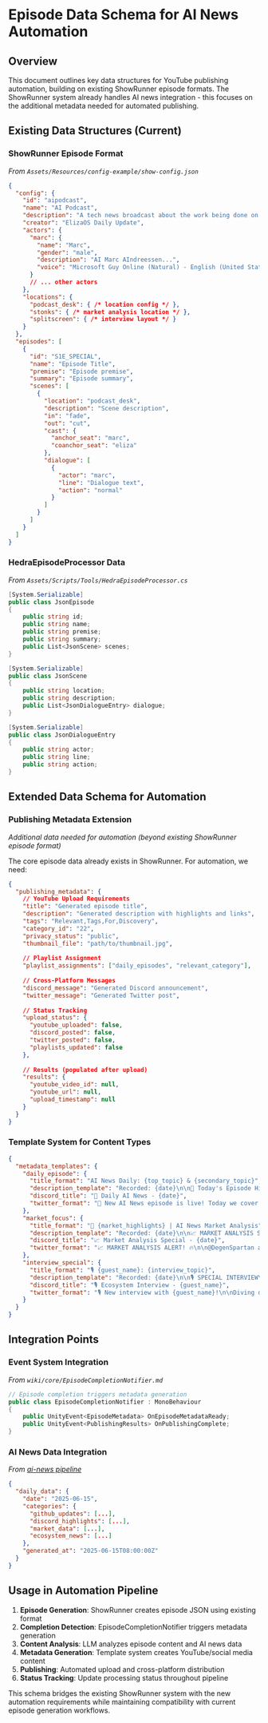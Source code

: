 # Episode Data Schema for AI News Automation

## Overview
This document outlines key data structures for YouTube publishing automation, building on existing ShowRunner episode formats. The ShowRunner system already handles AI news integration - this focuses on the additional metadata needed for automated publishing.

## Existing Data Structures (Current)

### ShowRunner Episode Format
*From `Assets/Resources/config-example/show-config.json`*

```json
{
  "config": {
    "id": "aipodcast",
    "name": "AI Podcast", 
    "description": "A tech news broadcast about the work being done on ai16z's GitHub repo.",
    "creator": "ElizaOS Daily Update",
    "actors": {
      "marc": {
        "name": "Marc",
        "gender": "male",
        "description": "AI Marc AIndreessen...",
        "voice": "Microsoft Guy Online (Natural) - English (United States)"
      }
      // ... other actors
    },
    "locations": {
      "podcast_desk": { /* location config */ },
      "stonks": { /* market analysis location */ },
      "splitscreen": { /* interview layout */ }
    }
  },
  "episodes": [
    {
      "id": "S1E_SPECIAL",
      "name": "Episode Title",
      "premise": "Episode premise",
      "summary": "Episode summary", 
      "scenes": [
        {
          "location": "podcast_desk",
          "description": "Scene description",
          "in": "fade",
          "out": "cut",
          "cast": {
            "anchor_seat": "marc",
            "coanchor_seat": "eliza"
          },
          "dialogue": [
            {
              "actor": "marc",
              "line": "Dialogue text",
              "action": "normal"
            }
          ]
        }
      ]
    }
  ]
}
```

### HedraEpisodeProcessor Data
*From `Assets/Scripts/Tools/HedraEpisodeProcessor.cs`*

```csharp
[System.Serializable]
public class JsonEpisode
{
    public string id;
    public string name;
    public string premise;
    public string summary;
    public List<JsonScene> scenes;
}

[System.Serializable] 
public class JsonScene
{
    public string location;
    public string description;
    public List<JsonDialogueEntry> dialogue;
}

[System.Serializable]
public class JsonDialogueEntry
{
    public string actor;
    public string line;
    public string action;
}
```

## Extended Data Schema for Automation

### Publishing Metadata Extension
*Additional data needed for automation (beyond existing ShowRunner episode format)*

The core episode data already exists in ShowRunner. For automation, we need:

```json
{
  "publishing_metadata": {
    // YouTube Upload Requirements
    "title": "Generated episode title",
    "description": "Generated description with highlights and links",
    "tags": "Relevant,Tags,For,Discovery",
    "category_id": "22",
    "privacy_status": "public",
    "thumbnail_file": "path/to/thumbnail.jpg",
    
    // Playlist Assignment
    "playlist_assignments": ["daily_episodes", "relevant_category"],
    
    // Cross-Platform Messages
    "discord_message": "Generated Discord announcement",
    "twitter_message": "Generated Twitter post",
    
    // Status Tracking
    "upload_status": {
      "youtube_uploaded": false,
      "discord_posted": false, 
      "twitter_posted": false,
      "playlists_updated": false
    },
    
    // Results (populated after upload)
    "results": {
      "youtube_video_id": null,
      "youtube_url": null,
      "upload_timestamp": null
    }
  }
}
```

### Template System for Content Types

```json
{
  "metadata_templates": {
    "daily_episode": {
      "title_format": "AI News Daily: {top_topic} & {secondary_topic}",
      "description_template": "Recorded: {date}\n\n🤖 Today's Episode Highlights:\n\n{timestamped_segments}\n\n🔗 Sources & Links:\n{source_links}\n\n#AINews #ElizaOS #AIAgents #Blockchain #Web3",
      "discord_title": "🤖 Daily AI News - {date}",
      "twitter_format": "🚀 New AI News episode is live! Today we cover:\n\n{highlights}\n\nWatch: {url}\n\n#AI #ElizaOS #Crypto"
    },
    "market_focus": {
      "title_format": "🚀 {market_highlights} | AI News Market Analysis",
      "description_template": "Recorded: {date}\n\n📈 MARKET ANALYSIS SPECIAL\n\n{market_data}\n\nWith @DegenSpartan and Pepo\n\n{source_links}",
      "discord_title": "📈 Market Analysis Special - {date}",
      "twitter_format": "📈 MARKET ANALYSIS ALERT! 🔥\n\n@DegenSpartan and Pepo break down:\n{market_points}\n\nWatch: {url}\n\n#Crypto #DeFi #Trading"
    },
    "interview_special": {
      "title_format": "🎙️ {guest_name}: {interview_topic}",
      "description_template": "Recorded: {date}\n\n🎙️ SPECIAL INTERVIEW\n\nGuest: {guest_name}\nTopic: {interview_topic}\n\n{interview_highlights}\n\n{source_links}",
      "discord_title": "🎙️ Ecosystem Interview - {guest_name}",
      "twitter_format": "🎙️ New interview with {guest_name}!\n\nDiving deep into {topic}\n\nWatch: {url}\n\n#ElizaOS #Interview #Web3"
    }
  }
}
```

## Integration Points

### Event System Integration
*From `wiki/core/EpisodeCompletionNotifier.md`*

```csharp
// Episode completion triggers metadata generation
public class EpisodeCompletionNotifier : MonoBehaviour
{
    public UnityEvent<EpisodeMetadata> OnEpisodeMetadataReady;
    public UnityEvent<PublishingResults> OnPublishingComplete;
}
```

### AI News Data Integration  
*From [ai-news pipeline](https://github.com/m3-org/ai-news)*

```json
{
  "daily_data": {
    "date": "2025-06-15",
    "categories": {
      "github_updates": [...],
      "discord_highlights": [...],
      "market_data": [...],
      "ecosystem_news": [...]
    },
    "generated_at": "2025-06-15T08:00:00Z"
  }
}
```

## Usage in Automation Pipeline

1. **Episode Generation**: ShowRunner creates episode JSON using existing format
2. **Completion Detection**: EpisodeCompletionNotifier triggers metadata generation
3. **Content Analysis**: LLM analyzes episode content and AI news data
4. **Metadata Generation**: Template system creates YouTube/social media content
5. **Publishing**: Automated upload and cross-platform distribution
6. **Status Tracking**: Update processing status throughout pipeline

This schema bridges the existing ShowRunner system with the new automation requirements while maintaining compatibility with current episode generation workflows. 
